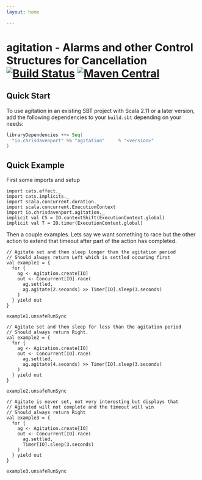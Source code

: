 ```yaml
---
layout: home

---
```


# agitation - Alarms and other Control Structures for Cancellation [![Build Status](https://travis-ci.com/ChristopherDavenport/agitation.svg?branch=master)](https://travis-ci.com/ChristopherDavenport/agitation) [![Maven Central](https://maven-badges.herokuapp.com/maven-central/io.chrisdavenport/agitation_2.12/badge.svg)](https://maven-badges.herokuapp.com/maven-central/io.chrisdavenport/agitation_2.12)

## Quick Start

To use agitation in an existing SBT project with Scala 2.11 or a later version, add the following dependencies to your
`build.sbt` depending on your needs:

```scala
libraryDependencies ++= Seq(
  "io.chrisdavenport" %% "agitation"     % "<version>"
)
```

## Quick Example

First some imports and setup

```tut:silent
import cats.effect._
import cats.implicits._
import scala.concurrent.duration._
import scala.concurrent.ExecutionContext
import io.chrisdavenport.agitation._
implicit val CS = IO.contextShift(ExecutionContext.global)
implicit val T = IO.timer(ExecutionContext.global)
```

Then a couple examples. Lets say we want something to race but the other action to extend that timeout
after part of the action has completed.

```tut:book
// Agitate set and then sleep longer than the agitation period
// Should always return Left which is settled occuring first
val example1 = {
  for {
    ag <- Agitation.create[IO]
    out <- Concurrent[IO].race(
      ag.settled,
      ag.agitate(2.seconds) >> Timer[IO].sleep(3.seconds)
    )
  } yield out
}

example1.unsafeRunSync

// Agitate set and then sleep for less than the agitation period
// Should always return Right.
val example2 = {
  for {
    ag <- Agitation.create[IO]
    out <- Concurrent[IO].race(
      ag.settled,
      ag.agitate(4.seconds) >> Timer[IO].sleep(3.seconds)
    )
  } yield out
}

example2.unsafeRunSync

// Agitate is never set, not very interesting but displays that
// Agitated will not complete and the timeout will win
// Should always return Right
val example3 = {
  for {
    ag <- Agitation.create[IO]
    out <- Concurrent[IO].race(
      ag.settled,
      Timer[IO].sleep(3.seconds)
    )
  } yield out
}

example3.unsafeRunSync
```